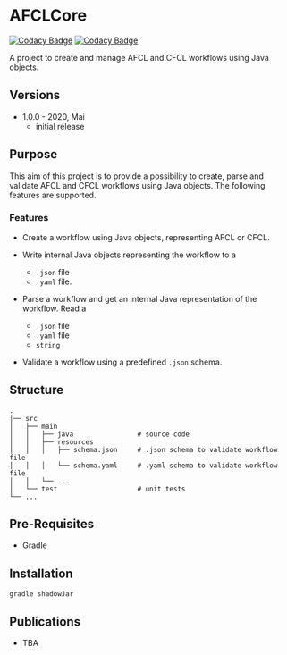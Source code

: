 # AFCLCore

[![Codacy Badge](https://app.codacy.com/project/badge/Grade/5d6a02b99a734dbdac52ee4403a84283)](https://www.codacy.com/gh/stefanpedratscher/AFCLCore/dashboard?utm_source=github.com&amp;utm_medium=referral&amp;utm_content=stefanpedratscher/AFCLCore&amp;utm_campaign=Badge_Grade)
[![Codacy Badge](https://app.codacy.com/project/badge/Coverage/5d6a02b99a734dbdac52ee4403a84283)](https://www.codacy.com/gh/stefanpedratscher/AFCLCore/dashboard?utm_source=github.com&utm_medium=referral&utm_content=stefanpedratscher/AFCLCore&utm_campaign=Badge_Coverage)

A project to create and manage AFCL and CFCL workflows using Java objects.
 
## Versions
-   1.0.0 - 2020, Mai
    -   initial release

## Purpose
This aim of this project is to provide a possibility to create, parse and validate AFCL and CFCL workflows using Java objects. The following features are supported.  

### Features
-   Create a workflow using Java objects, representing AFCL or CFCL. 

-   Write internal Java objects representing the workflow to a 
    -   `.json` file
    -   `.yaml` file.

-   Parse a workflow and get an internal Java representation of the workflow. Read a 
    -   `.json` file
    -   `.yaml` file
    -   `string`

-   Validate a workflow using a predefined `.json` schema. 

## Structure
```text
.
│── src                         
│   ├── main                   
│   │   ├── java                # source code
│   │   ├── resources           
│   │   │   ├── schema.json     # .json schema to validate workflow file
│   │   │   └── schema.yaml     # .yaml schema to validate workflow file
│   │   └── ...
│   └── test                    # unit tests
└── ...
```

## Pre-Requisites
-   Gradle

## Installation
`gradle shadowJar`

## Publications
-   TBA
